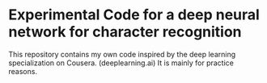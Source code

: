 # Experimental Code for a deep neural network for character recognition

This repository contains my own code inspired by the deep learning specialization on Cousera. (deeplearning.ai)
It is mainly for practice reasons.
